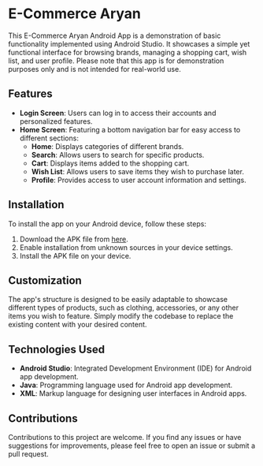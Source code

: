 # E-Commerce Aryan

This E-Commerce Aryan Android App is a demonstration of basic functionality implemented using Android Studio. It showcases a simple yet functional interface for browsing brands, managing a shopping cart, wish list, and user profile. Please note that this app is for demonstration purposes only and is not intended for real-world use.

## Features

- **Login Screen**: Users can log in to access their accounts and personalized features.
- **Home Screen**: Featuring a bottom navigation bar for easy access to different sections:
  - **Home**: Displays categories of different brands.
  - **Search**: Allows users to search for specific products.
  - **Cart**: Displays items added to the shopping cart.
  - **Wish List**: Allows users to save items they wish to purchase later.
  - **Profile**: Provides access to user account information and settings.

## Installation

To install the app on your Android device, follow these steps:

1. Download the APK file from [here](https://drive.google.com/file/d/1c-RSZk3cExW4wPMk_JKySfvxU2vlnMRG/view?usp=sharing).
2. Enable installation from unknown sources in your device settings.
3. Install the APK file on your device.

## Customization

The app's structure is designed to be easily adaptable to showcase different types of products, such as clothing, accessories, or any other items you wish to feature. Simply modify the codebase to replace the existing content with your desired content.

## Technologies Used

- **Android Studio**: Integrated Development Environment (IDE) for Android app development.
- **Java**: Programming language used for Android app development.
- **XML**: Markup language for designing user interfaces in Android apps.

## Contributions

Contributions to this project are welcome. If you find any issues or have suggestions for improvements, please feel free to open an issue or submit a pull request.
